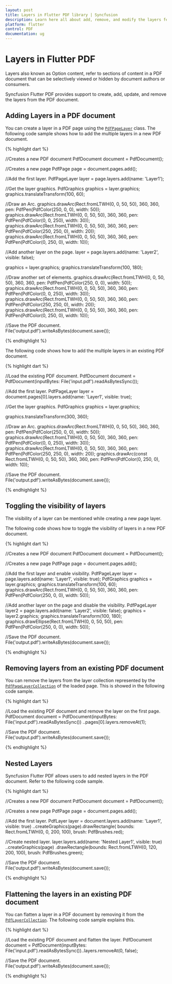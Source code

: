 ```yaml
---
layout: post
title: Layers in Flutter PDF library | Syncfusion
description: Learn here all about add, remove, and modify the layers feature of Syncfusion Flutter PDF non-UI library and more.
platform: flutter
control: PDF
documentation: ug
---
```


# Layers in Flutter PDF

Layers also known as Option content, refer to sections of content in a PDF document that can be selectively viewed or hidden by document authors or consumers.

Syncfusion Flutter PDF provides support to create, add, update, and remove the layers from the PDF document.

## Adding Layers in a PDF document

You can create a layer in a PDF page using the [`PdfPageLayer`](#) class. The following code sample shows how to add the multiple layers in a new PDF document.

{% highlight dart %}

//Creates a new PDF document
PdfDocument document = PdfDocument();

//Creates a new page
PdfPage page = document.pages.add();

//Add the first layer.
PdfPageLayer layer = page.layers.add(name: 'Layer1');

//Get the layer graphics.
PdfGraphics graphics = layer.graphics;
graphics.translateTransform(100, 60);

//Draw an Arc.
graphics.drawArc(Rect.fromLTWH(0, 0, 50, 50), 360, 360,
    pen: PdfPen(PdfColor(250, 0, 0), width: 50));
graphics.drawArc(Rect.fromLTWH(0, 0, 50, 50), 360, 360,
    pen: PdfPen(PdfColor(0, 0, 250), width: 30));
graphics.drawArc(Rect.fromLTWH(0, 0, 50, 50), 360, 360,
    pen: PdfPen(PdfColor(250, 250, 0), width: 20));
graphics.drawArc(Rect.fromLTWH(0, 0, 50, 50), 360, 360,
    pen: PdfPen(PdfColor(0, 250, 0), width: 10));

//Add another layer on the page.
layer = page.layers.add(name: 'Layer2', visible: false);

graphics = layer.graphics;
graphics.translateTransform(100, 180);

//Draw another set of elements.
graphics.drawArc(Rect.fromLTWH(0, 0, 50, 50), 360, 360,
    pen: PdfPen(PdfColor(250, 0, 0), width: 50));
graphics.drawArc(Rect.fromLTWH(0, 0, 50, 50), 360, 360,
    pen: PdfPen(PdfColor(0, 0, 250), width: 30));
graphics.drawArc(Rect.fromLTWH(0, 0, 50, 50), 360, 360,
    pen: PdfPen(PdfColor(250, 250, 0), width: 20));
graphics.drawArc(Rect.fromLTWH(0, 0, 50, 50), 360, 360,
    pen: PdfPen(PdfColor(0, 250, 0), width: 10));

//Save the PDF document.
File('output.pdf').writeAsBytes(document.save());

{% endhighlight %}

The following code shows how to add the multiple layers in an existing PDF document.

{% highlight dart %}

//Load the existing PDF document.
PdfDocument document =
    PdfDocument(inputBytes: File('input.pdf').readAsBytesSync());

//Add the first layer.
PdfPageLayer layer =
    document.pages[0].layers.add(name: 'Layer1', visible: true);

//Get the layer graphics.
PdfGraphics graphics = layer.graphics;

graphics.translateTransform(300, 360);

//Draw an Arc.
graphics.drawArc(Rect.fromLTWH(0, 0, 50, 50), 360, 360,
    pen: PdfPen(PdfColor(250, 0, 0), width: 50));
graphics.drawArc(Rect.fromLTWH(0, 0, 50, 50), 360, 360,
    pen: PdfPen(PdfColor(0, 0, 250), width: 30));
graphics.drawArc(Rect.fromLTWH(0, 0, 50, 50), 360, 360,
    pen: PdfPen(PdfColor(250, 250, 0), width: 20));
graphics.drawArc(const Rect.fromLTWH(0, 0, 50, 50), 360, 360,
    pen: PdfPen(PdfColor(0, 250, 0), width: 10));

//Save the PDF document.
File('output.pdf').writeAsBytes(document.save());

{% endhighlight %}

## Toggling the visibility of layers

The visibility of a layer can be mentioned while creating a new page layer.

The following code shows how to toggle the visibility of layers in a new PDF document.

{% highlight dart %}

//Creates a new PDF document
PdfDocument document = PdfDocument();

//Creates a new page
PdfPage page = document.pages.add();

//Add the first layer and enable visibility.
PdfPageLayer layer = page.layers.add(name: 'Layer1', visible: true);
PdfGraphics graphics = layer.graphics;
graphics.translateTransform(100, 60);
graphics.drawArc(Rect.fromLTWH(0, 0, 50, 50), 360, 360,
    pen: PdfPen(PdfColor(250, 0, 0), width: 50));

//Add another layer on the page and disable the visibility.
PdfPageLayer layer2 = page.layers.add(name: 'Layer2', visible: false);
graphics = layer2.graphics;
graphics.translateTransform(100, 180);
graphics.drawEllipse(Rect.fromLTWH(0, 0, 50, 50),
    pen: PdfPen(PdfColor(250, 0, 0), width: 50));

//Save the PDF document.
File('output.pdf').writeAsBytes(document.save());

{% endhighlight %}

## Removing layers from an existing PDF document

You can remove the layers from the layer collection represented by the [`PdfPageLayerCollection`](#) of the loaded page. This is showed in the following code sample.

{% highlight dart %}

//Load the existing PDF document and remove the layer on the first page.
PdfDocument document =
    PdfDocument(inputBytes: File('input.pdf').readAsBytesSync())
      ..pages[0].layers.removeAt(1);

//Save the PDF document.
File('output.pdf').writeAsBytes(document.save());

{% endhighlight %}

## Nested Layers

Syncfusion Flutter PDF allows users to add nested layers in the PDF document. Refer to the following code sample.

{% highlight dart %}

//Creates a new PDF document
PdfDocument document = PdfDocument();

//Creates a new page
PdfPage page = document.pages.add();

//Add the first layer.
PdfLayer layer = document.layers.add(name: 'Layer1', visible: true)
  ..createGraphics(page).drawRectangle(
      bounds: Rect.fromLTWH(0, 0, 200, 100), brush: PdfBrushes.red);

//Create nested layer.
layer.layers.add(name: 'Nested Layer1', visible: true)
  ..createGraphics(page)
      .drawRectangle(bounds: Rect.fromLTWH(0, 120, 200, 100), brush: PdfBrushes.green);

//Save the PDF document.
File('output.pdf').writeAsBytes(document.save());

{% endhighlight %}

## Flattening the layers in an existing PDF document

You can flatten a layer in a PDF document by removing it from the [`PdfLayerCollection`](#). The following code sample explains this.

{% highlight dart %}

//Load the existing PDF document and flatten the layer.
PdfDocument document =
    PdfDocument(inputBytes: File('input.pdf').readAsBytesSync())..layers.removeAt(0, false);

//Save the PDF document.
File('output.pdf').writeAsBytes(document.save());


{% endhighlight %}